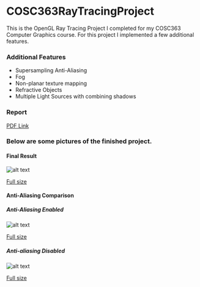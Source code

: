# COSC363RayTracingProject
This is the OpenGL Ray Tracing Project I completed for my COSC363 Computer Graphics course. For this project I implemented a few additional features.
### Additional Features
* Supersampling Anti-Aliasing
* Fog
* Non-planar texture mapping
* Refractive Objects
* Multiple Light Sources with combining shadows

### Report

[PDF Link](https://pdfhost.io/v/Oxl.HyPrj_Microsoft_Word_COSC363Assignment2Reportdocx.pdf)

### Below are some pictures of the finished project.

#### Final Result
![alt text](https://i.imgur.com/WA5aw73m.png "Ray Tracer Final")

[Full size](https://i.imgur.com/WA5aw73.png)

#### Anti-Aliasing Comparison
##### Anti-Aliasing Enabled
![alt text](https://i.imgur.com/zOeI7qCm.png "Ray Tracer AA")

[Full size](https://i.imgur.com/zOeI7qC.png)

##### Anti-aliasing Disabled
![alt text](https://i.imgur.com/Ou4wcWbm.png "Ray Tracer No AA")

[Full size](https://i.imgur.com/Ou4wcWb.png)
